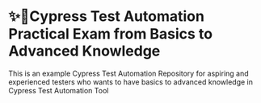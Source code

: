 # ✨🤖Cypress Test Automation Practical Exam from Basics to Advanced Knowledge

This is an example Cypress Test Automation Repository for aspiring and experienced testers who wants to have basics to advanced knowledge in Cypress Test Automation Tool
